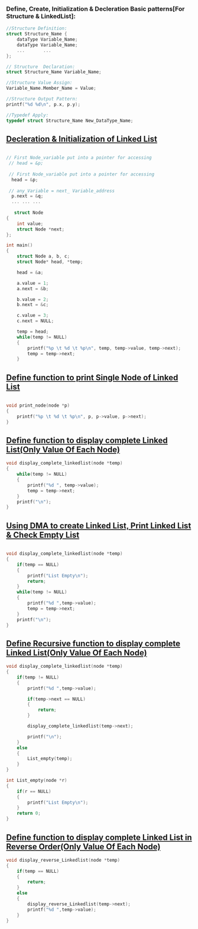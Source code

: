 ### Define, Create, Initialization & Decleration Basic patterns[For Structure & LinkedList]:
```c
//Structure Definition:
struct Structure_Name {
    dataType Variable_Name;
    dataType Variable_Name;
    ...       ...
};

// Structure  Declaration:
struct Structure_Name Variable_Name;

//Structure Value Assign:
Variable_Name.Member_Name = Value;

//Structure Output Pattern:
printf("%d %d\n", p.x, p.y);

//Typedef Apply:
typedef struct Structure_Name New_DataType_Name;
```
## [Decleration & Initialization of Linked List](../lab6/1.c)
```c

// First Node_variable put into a pointer for accessing
 // head = &p;
 
 // First Node_variable put into a pointer for accessing
  head = &p;
  
 // any_Variable = next_ Variable_address
  p.next = &q;
  ... ... ...
 
   struct Node
{
    int value;
    struct Node *next;
};

int main()
{
    struct Node a, b, c;
    struct Node* head, *temp;

    head = &a;

    a.value = 1;
    a.next = &b;

    b.value = 2;
    b.next = &c;

    c.value = 3;
    c.next = NULL;

    temp = head;
    while(temp != NULL)
    {
        printf("%p \t %d \t %p\n", temp, temp->value, temp->next);
        temp = temp->next;
    }

```
## [Define function to print Single Node of Linked List](../lab6/2.c)
```c

void print_node(node *p)
{
    printf("%p \t %d \t %p\n", p, p->value, p->next);
}
```

## [Define function to display complete Linked List(Only Value Of Each Node)](../lab6/3.c)
```c
void display_complete_linkedlist(node *temp)
{
    while(temp != NULL)
    {
        printf("%d ", temp->value);
        temp = temp->next;
    }
    printf("\n");
}
```
## [Using DMA to create Linked List, Print Linked List & Check Empty List](../lab6/4.c)
```c

void display_complete_linkedlist(node *temp)
{
    if(temp == NULL)
    {
        printf("List Empty\n");
        return;
    }
    while(temp != NULL)
    {
        printf("%d ",temp->value);
        temp = temp->next;
    }
    printf("\n");
}

```
## [Define Recursive function to display complete Linked List(Only Value Of Each Node)](../lab6/5.c)
```c
void display_complete_linkedlist(node *temp)
{
    if(temp != NULL)
    {
        printf("%d ",temp->value);

        if(temp->next == NULL)
        {
            return;
        }

        display_complete_linkedlist(temp->next);

        printf("\n");
    }
    else
    {
        List_empty(temp);
    }
}

int List_empty(node *r)
{
    if(r == NULL)
    {
        printf("List Empty\n");
    }
    return 0;
}


```
## [Define function to display complete Linked List in Reverse Order(Only Value Of Each Node)](../lab6/6.c)
```c
void display_reverse_Linkedlist(node *temp)
{
    if(temp == NULL)
    {
        return;
    }
    else
    {
        display_reverse_Linkedlist(temp->next);
        printf("%d ",temp->value);
    }
}
```
